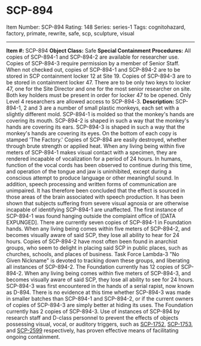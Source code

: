 # SCP-894
Item Number: SCP-894
Rating: 148
Series: series-1
Tags: cognitohazard, factory, primate, rewrite, safe, scp, sculpture, visual

---

**Item #:** SCP-894
**Object Class:** Safe
**Special Containment Procedures:** All copies of SCP-894-1 and SCP-894-2 are available for researcher use. Copies of SCP-894-3 require permission by a member of Senior Staff. When not checked out, copies of SCP-894-1 and SCP-894-2 are to be stored in SCP containment locker 12 at Site 19. Copies of SCP-894-3 are to be stored in containment locker 47. There are to be only two keys to locker 47, one for the Site Director and one for the most senior researcher on site. Both key holders must be present in order for locker 47 to be opened. Only Level 4 researchers are allowed access to SCP-894-3.
**Description:** SCP-894-1, 2 and 3 are a number of small plastic monkeys, each set with a slightly different mold. SCP-894-1 is molded so that the monkey's hands are covering its mouth. SCP-894-2 is shaped in such a way that the monkey's hands are covering its ears. SCP-894-3 is shaped in such a way that the monkey's hands are covering its eyes. On the bottom of each copy is stamped 'The Factory.' Copies of SCP-894 are easily destroyed, whether through brute strength or applied heat.
When any living being within five meters of SCP-894-1 makes visual contact with a specimen, they are rendered incapable of vocalization for a period of 24 hours. In humans, function of the vocal cords has been observed to continue during this time, and operation of the tongue and jaw is uninhibited, except during a conscious attempt to produce language or other meaningful sound. In addition, speech processing and written forms of communication are unimpaired. It has therefore been concluded that the effect is sourced in those areas of the brain associated with speech production. It has been shown that subjects suffering from severe visual agnosia or are otherwise incapable of identifying SCP-894-1 are unaffected.
The first instance of SCP-894-1 was found hanging outside the complaint office of [DATA EXPUNGED]. There are currently seven copies of SCP-894-1 in Foundation hands.
When any living being comes within five meters of SCP-894-2, and becomes visually aware of said SCP, they lose all ability to hear for 24 hours.
Copies of SCP-894-2 have most often been found in anarchist groups, who seem to delight in placing said SCP in public places, such as churches, schools, and places of business. Task Force Lambda-3 "No Given Nickname" is devoted to tracking down these groups, and liberating all instances of SCP-894-2.
The Foundation currently has 12 copies of SCP-894-2.
When any living being comes within five meters of SCP-894-3, and becomes visually aware of said SCP, they lose all ability to see for 24 hours.
SCP-894-3 was first encountered in the hands of a serial rapist, now known as D-894. There is no evidence at this time whether SCP-894-3 was made in smaller batches than SCP-894-1 and SCP-894-2, or if the current owners of copies of SCP-894-3 are simply better at hiding its uses.
The Foundation currently has 2 copies of SCP-894-3.
Use of instances of SCP-894 by research staff and D-class personnel to prevent the effects of objects possessing visual, vocal, or auditory triggers, such as [SCP-1752](/scp-1752), [SCP-1753](/scp-1753), and [SCP-2599](/scp-2599) respectively, has proven effective means of facilitating ongoing containment.